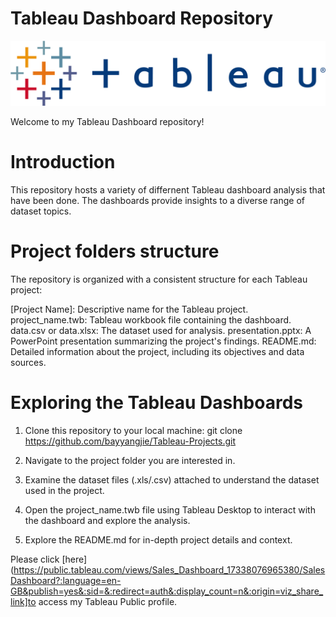 # Tableau Dashboard Repository

![Alt text](tableau-software-logo-5oxtp9rcza9gweeu.png)

Welcome to my Tableau Dashboard repository!

# Introduction
This repository hosts a variety of differnent Tableau dashboard analysis that have been done. The dashboards provide insights to a diverse range of dataset topics. 

# Project folders structure
The repository is organized with a consistent structure for each Tableau project:

[Project Name]: Descriptive name for the Tableau project.
project_name.twb: Tableau workbook file containing the dashboard.
data.csv or data.xlsx: The dataset used for analysis.
presentation.pptx: A PowerPoint presentation summarizing the project's findings.
README.md: Detailed information about the project, including its objectives and data sources.

# Exploring the Tableau Dashboards
1. Clone this repository to your local machine:
git clone https://github.com/bayyangjie/Tableau-Projects.git

2. Navigate to the project folder you are interested in.

3. Examine the dataset files (.xls/.csv) attached to understand the dataset used in the project.

4. Open the project_name.twb file using Tableau Desktop to interact with the dashboard and explore the analysis.

5. Explore the README.md for in-depth project details and context.

Please click [here](https://public.tableau.com/views/Sales_Dashboard_17338076965380/SalesDashboard?:language=en-GB&publish=yes&:sid=&:redirect=auth&:display_count=n&:origin=viz_share_link]to access my Tableau Public profile. 
